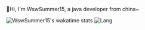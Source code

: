 🌈Hi, I'm WswSummer15, a java developer from china~

![WswSummer15's wakatime stats](https://github-readme-stats.vercel.app/api/wakatime?username=WswSummer15&layout=compact)
![Lang](https://github-readme-stats.vercel.app/api/top-langs/?username=WswSummer15&hide=ipynb,html&layout=compact)
